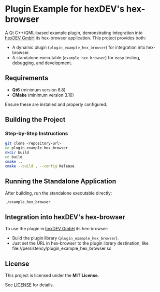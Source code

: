 # Plugin Example for hexDEV's hex-browser

A Qt C++/QML-based example plugin, demonstrating integration into
[hexDEV GmbH](https://hexdev.de) its hex-browser application.
This project provides both:

- A dynamic plugin (`plugin_example_hex_browser`) for integration into hex-browser.
- A standalone executable (`example_hex_browser`) for easy testing, debugging, and development.

## Requirements

- **Qt6** (minimum version 6.8)
- **CMake** (minimum version 3.10)

Ensure these are installed and properly configured.

## Building the Project

### Step-by-Step Instructions

```bash
git clone <repository-url>
cd plugin_example_hex_browser
mkdir build
cd build
cmake ..
cmake --build . --config Release
```

## Running the Standalone Application

After building, run the standalone executable directly:

```bash
./example_hex_browser
```

## Integration into hexDEV's hex-browser

To use the plugin in [hexDEV GmbH](https://hexdev.de) its hex-browser:

- Build the plugin library (`plugin_example_hex_browser`).
- Just set the URL in hex-browser to the plugin library destination, like file://persistency/plugin_example_hex_browser.so 

## License

This project is licensed under the **MIT License**.

See [LICENSE](LICENSE) for details.